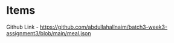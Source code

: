 # Items

Github Link - https://github.com/abdullahallnaim/batch3-week3-assignment3/blob/main/meal.json
